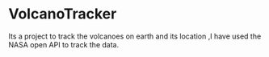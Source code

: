 # VolcanoTracker
Its a project to track the volcanoes on earth and its location ,I have used the NASA open API to track the data.
